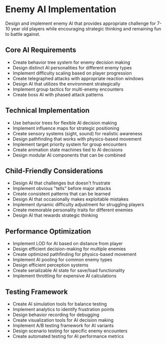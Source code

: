 # Enemy AI Implementation

Design and implement enemy AI that provides appropriate challenge for 7-10 year old players while encouraging strategic thinking and remaining fun to battle against.

## Core AI Requirements
- Create behavior tree system for enemy decision making
- Design distinct AI personalities for different enemy types
- Implement difficulty scaling based on player progression
- Create telegraphed attacks with appropriate reaction windows
- Design AI that utilizes the environment strategically
- Implement group tactics for multi-enemy encounters
- Create boss AI with phased attack patterns

## Technical Implementation
- Use behavior trees for flexible AI decision making
- Implement influence maps for strategic positioning
- Create sensory systems (sight, sound) for realistic awareness
- Design pathfinding that works with physics-based movement
- Implement target priority system for group encounters
- Create animation state machines tied to AI decisions
- Design modular AI components that can be combined

## Child-Friendly Considerations
- Design AI that challenges but doesn't frustrate
- Implement obvious "tells" before major attacks
- Create consistent patterns that can be learned
- Design AI that occasionally makes exploitable mistakes
- Implement dynamic difficulty adjustment for struggling players
- Create memorable personality traits for different enemies
- Design AI that rewards strategic thinking

## Performance Optimization
- Implement LOD for AI based on distance from player
- Design efficient decision-making for multiple enemies
- Create optimized pathfinding for physics-based movement
- Implement AI pooling for common enemy types
- Design efficient perception systems
- Create serializable AI state for save/load functionality
- Implement throttling for expensive AI calculations

## Testing Framework
- Create AI simulation tools for balance testing
- Implement analytics to identify frustration points
- Design behavior recording for debugging
- Create visualization tools for AI decision making
- Implement A/B testing framework for AI variants
- Design scenario testing for specific enemy encounters
- Create automated testing for AI performance metrics